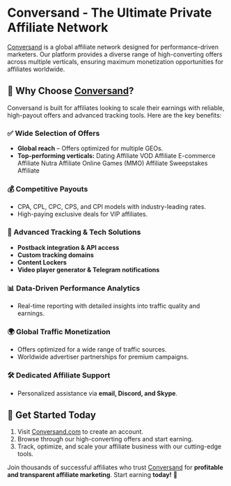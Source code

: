 # Conversand - The Ultimate Private Affiliate Network

[Conversand](https://conversand.com) is a global affiliate network designed for performance-driven marketers. Our platform provides a diverse range of high-converting offers across multiple verticals, ensuring maximum monetization opportunities for affiliates worldwide.

## 🚀 Why Choose [Conversand](https://conversand.com)?

Conversand is built for affiliates looking to scale their earnings with reliable, high-payout offers and advanced tracking tools. Here are the key benefits:

### ✅ Wide Selection of Offers
- **Global reach** – Offers optimized for multiple GEOs.
- **Top-performing verticals:**
Dating Affiliate
VOD Affiliate
E-commerce Affiliate
Nutra Affiliate
Online Games (MMO) Affiliate
Sweepstakes Affiliate

### 💰 Competitive Payouts
- CPA, CPL, CPC, CPS, and CPI models with industry-leading rates.
- High-paying exclusive deals for VIP affiliates.

### 🎯 Advanced Tracking & Tech Solutions
- **Postback integration & API access**
- **Custom tracking domains**
- **Content Lockers**
- **Video player generator & Telegram notifications**

### 📊 Data-Driven Performance Analytics
- Real-time reporting with detailed insights into traffic quality and earnings.

### 🌍 Global Traffic Monetization
- Offers optimized for a wide range of traffic sources.
- Worldwide advertiser partnerships for premium campaigns.

### 🛠️ Dedicated Affiliate Support
- Personalized assistance via **email, Discord, and Skype**.

## 🔗 Get Started Today

1. Visit [Conversand.com](https://conversand.com) to create an account.
2. Browse through our high-converting offers and start earning.
3. Track, optimize, and scale your affiliate business with our cutting-edge tools.

Join thousands of successful affiliates who trust [Conversand](https://conversand.com) for **profitable and transparent affiliate marketing**. Start earning **today!** 🚀
